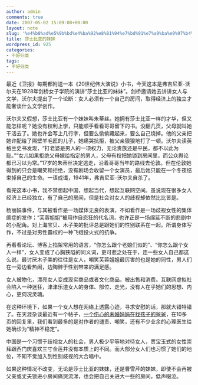 ```yaml
---
author: admin
comments: true
date: 2007-05-02 15:09:08+00:00
layout: note
slug: '%e4%b8%ad%e5%9b%bd%e4%ba%92%e8%81%94%e7%bd%91%e7%a9%ba%e9%97%b4%e7%9a%84%e5%a5%b3%e6%80%a7%e6%ad%a7%e8%a7%86'
title: 莎士比亚的妹妹
wordpress_id: 925
categories:
- 不好归类
tags:
- 不好归类
---
```


最近《卫报》每期都附送一本《20世纪伟大演说》小书，今天这本是弗吉尼亚-沃尔夫在1928年剑桥女子学院的演讲“莎士比亚的妹妹”。剑桥邀请她去讲讲女人与文学，沃尔夫提出了一个论断：女人必须有一个自己的房间，取得经济上的独立才能奢谈什么文学创作。

沃尔夫又假想，莎士比亚有一个妹妹叫朱蒂丝。她拥有莎士比亚一样的才华，但又能怎样呢？她没有权利上学，只能顺手看看哥哥留下的书。没翻几页，父母就叫她干活去了。她也许会写上几行字，但要么偷偷藏起来，要么自己烧掉。他的父亲把她许配给了隔壁羊毛匠的儿子，她痛哭抗拒，被父亲狠狠地打了一顿。沃尔夫读英格兰史书发现，“打老婆是男人的一项权力，无论贵族还是平民，都不以此为耻。”“女儿如果拒绝父母嫁给指定的男人，父母有权把她锁到房间里，而公众舆论都已习以为常。”17岁的朱蒂丝决定逃走，沿着哥哥当年的路线去伦敦。但在伦敦她得到的只会是嘲笑和拒绝，没有剧场会收留一个女演员，最后她只能在一个冬夜结束掉自己的生命。一语成谶，1941年，弗吉尼亚-沃尔夫自杀了。

看完这本小书，我不禁想起中国，想起当代，想起互联网空间。虽说现在很多女人经济上已经独立，有了自己的房间，但是社会对女人的歧视却依然比比皆是。

杨丽娟事件，与其被看作是一场媒体无良的表演，不如看作是一场歧视女性的集体癔症的发作；“芙蓉姐姐”被用作自恋狂的代名词，也许正是一场绵延不断的悲剧中的小配角。对上海宝贝、木子美的批评总是跟她们的性别联系在一起。所谓身体写作，不过是对男性霸权的一种飞蛾投火式的抗争。

再看看论坛、博客上掐架常用的语言，“你怎么跟个老娘们似的”、“你怎么跟个女人一样”，女人变成了心胸狭隘的同义词，更可悲之处在于，连一些女人自己都这么说。最讨厌木子美的往往是女人，嘲笑芙蓉姐姐最厉害的也是她的同性，男人们在一旁边看热闹，边陶醉于性别带来的满足感。

女人被物化，漂亮女人变成现实商品或者文化商品，被出售和消费。互联网虚拟社会陷入一种迷狂，津津乐道女人的身体、部位、走光，没有人在乎她们的思想、内心，更何况灵魂。

在这种环境下，如果一个女人想在网络上透露心迹，寻求安慰的话，那就大错特错了。在天涯杂谈最近有一个帖子，[一个伤心的未婚妈妈在找孩子的爸爸](http://cache.tianya.cn/publicforum/Content/free/1/889771.shtml)，在10多页的回复里，我们看到最多的是对作者的谴责、嘲笑，还有不少业余的心理医生给她确诊为“精神不稳定”。

中国是一个习惯于歧视女人的社会，男人极少平等地对待女人，贾宝玉式的女性崇拜跟西门庆喜欢三寸金莲并没有本质上的不同。而大部分女人们也习惯了她们的地位，不知不觉加入到性别歧视的大合唱中。

如果这种情况不改变，无论是莎士比亚的妹妹，还是曹雪芹的妹妹，即使不会再被父亲或丈夫锁进小房间痛哭流涕，也会把自己关进大一些的房间，低声啜泣。


